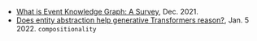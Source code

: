 
- [What is Event Knowledge Graph: A Survey](https://arxiv.org/pdf/2112.15280.pdf), Dec. 2021.
- [Does entity abstraction help generative Transformers reason?](https://arxiv.org/pdf/2201.01787.pdf), Jan. 5 2022. `compositionality`
